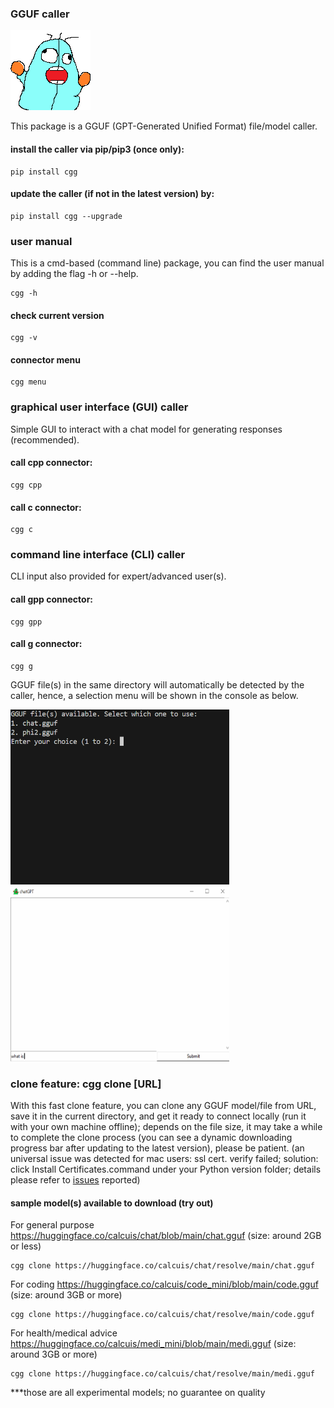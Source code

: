 ### GGUF caller

[<img src="https://raw.githubusercontent.com/calcuis/cgg/master/cgg.gif" width="128" height="128">](https://github.com/calcuis/cgg/blob/main/cgg.gif)

This package is a GGUF (GPT-Generated Unified Format) file/model caller.
#### install the caller via pip/pip3 (once only):
```
pip install cgg
```
#### update the caller (if not in the latest version) by:
```
pip install cgg --upgrade
```
### user manual
This is a cmd-based (command line) package, you can find the user manual by adding the flag -h or --help.
```
cgg -h
```
#### check current version
```
cgg -v
```
#### connector menu
```
cgg menu
```
### graphical user interface (GUI) caller
Simple GUI to interact with a chat model for generating responses (recommended).
#### call cpp connector:
```
cgg cpp
``` 
#### call c connector:
```
cgg c
```
### command line interface (CLI) caller
CLI input also provided for expert/advanced user(s).
#### call gpp connector:
```
cgg gpp
```
#### call g connector:
```
cgg g
```

GGUF file(s) in the same directory will automatically be detected by the caller, hence, a selection menu will be shown in the console as below.

[<img src="https://raw.githubusercontent.com/calcuis/chatgpt-model-selector/master/demo.gif" width="350" height="280">](https://github.com/calcuis/chatgpt-model-selector/blob/main/demo.gif)
[<img src="https://raw.githubusercontent.com/calcuis/chatgpt-model-selector/master/demo1.gif" width="350" height="280">](https://github.com/calcuis/chatgpt-model-selector/blob/main/demo1.gif)

### clone feature: cgg clone [URL]
With this fast clone feature, you can clone any GGUF model/file from URL, save it in the current directory, and get it ready to connect locally (run it with your own machine offline); depends on the file size, it may take a while to complete the clone process (you can see a dynamic downloading progress bar after updating to the latest version), please be patient. (an universal issue was detected for mac users: ssl cert. verify failed; solution: click Install Certificates.command under your Python version folder; details please refer to [issues](https://github.com/calcuis/cgg/issues) reported)

#### sample model(s) available to download (try out)
For general purpose
https://huggingface.co/calcuis/chat/blob/main/chat.gguf (size: around 2GB or less)
```
cgg clone https://huggingface.co/calcuis/chat/resolve/main/chat.gguf
```
For coding
https://huggingface.co/calcuis/code_mini/blob/main/code.gguf (size: around 3GB or more)
```
cgg clone https://huggingface.co/calcuis/chat/resolve/main/code.gguf
```
For health/medical advice
https://huggingface.co/calcuis/medi_mini/blob/main/medi.gguf (size: around 3GB or more)
```
cgg clone https://huggingface.co/calcuis/chat/resolve/main/medi.gguf
```
***those are all experimental models; no guarantee on quality